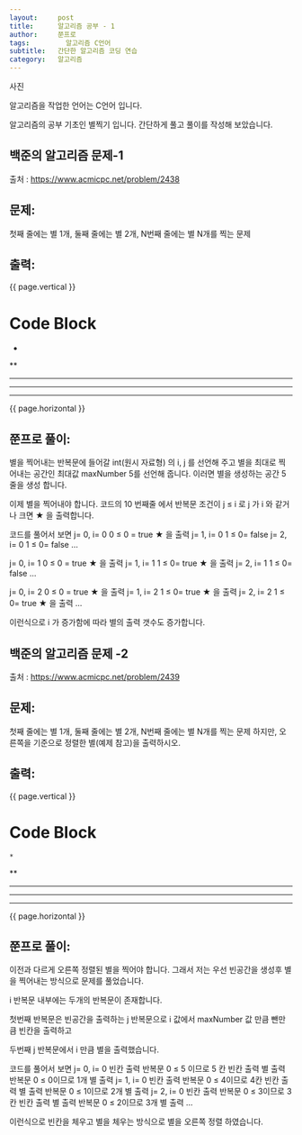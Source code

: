 ```yaml
---
layout:     post
title:      알고리즘 공부 - 1
author:     쭌프로
tags: 		  알고리즘 C언어
subtitle:   간단한 알고리즘 코딩 연습
category:   알고리즘
---
```

<!-- Start Writing Below in Markdown -->


사진

알고리즘을 작업한 언어는 C언어 입니다.

알고리즘의 공부 기초인 별찍기 입니다. 
간단하게 풀고 풀이를 작성해 보았습니다.

## 백준의 알고리즘 문제-1

출처 : https://www.acmicpc.net/problem/2438

## 문제:

첫째 줄에는 별 1개, 둘째 줄에는 별 2개, N번째 줄에는 별 N개를 찍는 문제

## 출력:

{{ page.vertical }}
# Code Block

   *
   **
   ***
   ****
   *****

{{ page.horizontal }}

## 쭌프로 풀이:
<script src="https://gist.github.com/alalstjr/939674d534195ce653c98097980d065a.js"></script>

별을 찍어내는 반복문에 들어갈 int(원시 자료형) 의 i, j 를 선언해 주고
별을 최대로 찍어내는 공간인 최대값 maxNumber 5를 선언해 줍니다. 
이러면 별을 생성하는 공간 5 줄을 생성 합니다.

이제 별을 찍어내야 합니다. 
코드의 10 번째줄 에서 반복문 조건이 j ≤ i 로 j 가 i 와 같거나 크면 ★ 을 출력합니다.

코드를 풀어서 보면
j= 0, i= 0
0 ≤ 0 = true ★ 을 출력
j= 1, i= 0
1 ≤ 0= false
j= 2, i= 0
1 ≤ 0= false
…

j= 0, i= 1
0 ≤ 0 = true ★ 을 출력
j= 1, i= 1
1 ≤ 0= true ★ 을 출력
j= 2, i= 1
1 ≤ 0= false
…

j= 0, i= 2
0 ≤ 0 = true ★ 을 출력
j= 1, i= 2
1 ≤ 0= true ★ 을 출력
j= 2, i= 2
1 ≤ 0= true ★ 을 출력
…

이런식으로 i 가 증가함에 따라 별의 출력 갯수도 증가합니다.

## 백준의 알고리즘 문제 -2

출처 : https://www.acmicpc.net/problem/2439

## 문제:

첫째 줄에는 별 1개, 둘째 줄에는 별 2개, N번째 줄에는 별 N개를 찍는 문제
하지만, 오른쪽을 기준으로 정렬한 별(예제 참고)을 출력하시오.

## 출력:

{{ page.vertical }}
# Code Block

    *
   **
  ***
 ****
*****

{{ page.horizontal }}

## 쭌프로 풀이:

<script src="https://gist.github.com/alalstjr/8b6320c1cb07b70f3cd228b40254a633.js"></script>

이전과 다르게 오른쪽 정렬된 별을 찍어야 합니다.
그래서 저는 우선 빈공간을 생성후
별을 찍어내는 방식으로 문제를 풀었습니다.

i 반복문 내부에는 두개의 반복문이 존재합니다.

첫번째 반복문은 빈공간을 출력하는 j 반복문으로
i 값에서 maxNumber 값 만큼 뺀만큼 빈칸을 출력하고

두번째 j 반복문에서 i 만큼 별을 출력했습니다.

코드를 풀어서 보면
j= 0, i= 0
빈칸 출력 반복문 0 ≤ 5 이므로 5 칸 빈칸 출력
별 출력 반복문 0 ≤ 0이므로 1개 별 출력
j= 1, i= 0
빈칸 출력 반복문 0 ≤ 4이므로 4칸 빈칸 출력
별 출력 반복문 0 ≤ 1이므로 2개 별 출력
j= 2, i= 0
빈칸 출력 반복문 0 ≤ 3이므로 3칸 빈칸 출력
별 출력 반복문 0 ≤ 2이므로 3개 별 출력
…

이런식으로 빈칸을 체우고 별을 체우는 방식으로 
별을 오른쪽 정렬 하였습니다.
